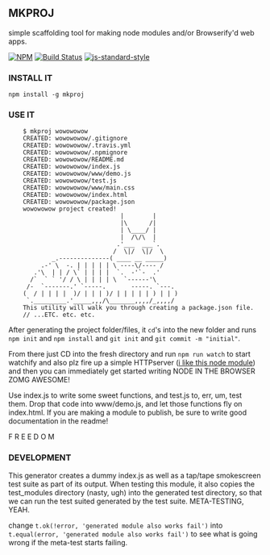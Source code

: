 MKPROJ
--------------------

simple scaffolding tool for making node modules and/or Browserify'd web apps. 

[![NPM](https://nodei.co/npm/mkproj.png)](https://nodei.co/npm/mkproj/)
[![Build Status](https://secure.travis-ci.org/coleww/mkproj.png)](http://travis-ci.org/coleww/mkproj)
[![js-standard-style](https://img.shields.io/badge/code%20style-standard-brightgreen.svg?style=flat)](https://github.com/feross/standard)

### INSTALL IT

`npm install -g mkproj`

### USE IT

```
    $ mkproj wowowowow
    CREATED: wowowowow/.gitignore
    CREATED: wowowowow/.travis.yml
    CREATED: wowowowow/.npmignore
    CREATED: wowowowow/README.md
    CREATED: wowowowow/index.js
    CREATED: wowowowow/www/demo.js
    CREATED: wowowowow/test.js
    CREATED: wowowowow/www/main.css
    CREATED: wowowowow/index.html
    CREATED: wowowowow/package.json
    wowowowow project created!
                               |        |
                               |\      /|
                               | \____/ |
                               |  /\/\  |
                              .'___  ___`.
                             /  \|/  \|/  \
            _.--------------( ____ __ _____)
         .-' \  -. | | | | | \ ----\/---- /
       .'\  | | / \` | | | |  `.  -'`-  .'
      /`  ` ` '/ / \ | | | | \  `------'\
     /-  `-------.' `-----.       -----. `---.
    (  / | | | |  )/ | | | )/ | | | | | ) | | )
     `._________.'_____,,,/\_______,,,,/_,,,,/
    This utility will walk you through creating a package.json file.
    // ...ETC. etc. etc.
```

After generating the project folder/files, it `cd`'s into the new folder and runs `npm init` and `npm install` and `git init` and `git commit -m "initial"`.

From there just CD into the fresh directory and run `npm run watch` to start watchify and also plz fire up a simple HTTPserver ([i like this node module](https://www.npmjs.com/package/serve)) and then you can immediately get started writing NODE IN THE BROWSER ZOMG AWESOME! 

Use index.js to write some sweet functions, 
and test.js to, err, um, test them.
Drop that code into www/demo.js, 
and let those functions fly on index.html.
If you are making a module to publish, be sure to write good documentation in the readme! 


F R E E D O M

### DEVELOPMENT

This generator creates a dummy index.js as well as a tap/tape smokescreen test suite as part of its output. When testing this module, it also copies the test_modules directory (nasty, ugh) into the generated test directory, so that we can run the test suited generated by the test suite. META-TESTING, YEAH. 

change `t.ok(!error, 'generated module also works fail')` into `t.equal(error, 'generated module also works fail')` to see what is going wrong if the meta-test starts failing.
